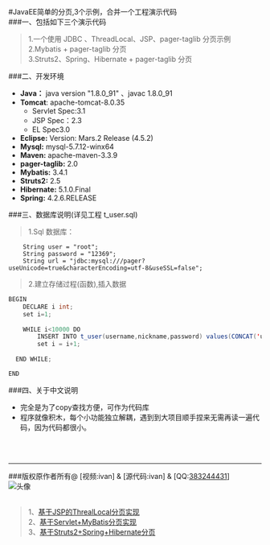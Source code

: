 #JavaEE简单的分页,3个示例，合并一个工程演示代码 <br>
###一、包括如下三个演示代码 
>1.一个使用 JDBC 、ThreadLocal、JSP、pager-taglib 分页示例 <br>
>2.Mybatis + pager-taglib 分页 <br>
>3.Struts2、Spring、Hibernate + pager-taglib 分页 
	 

###二、开发环境
* **Java：**   		java version "1.8.0_91"  、javac 1.8.0_91
*  **Tomcat**: 		apache-tomcat-8.0.35 
	* Servlet Spec:3.1   
	* JSP Spec：2.3    
	* EL Spec3.0
* **Eclipse:**   	 Version: Mars.2 Release (4.5.2)
* **Mysql:** 		 mysql-5.7.12-winx64
* **Maven:**  	     apache-maven-3.3.9
* **pager-taglib:**  2.0 
* **Mybatis:**       3.4.1
* **Struts2:**       2.5
* **Hibernate:**     5.1.0.Final
* **Spring:**        4.2.6.RELEASE


###三、数据库说明(详见工程 t_user.sql)
>1.Sql 数据库：

		String user = "root";
		String password = "12369";
		String url = "jdbc:mysql:///pager?useUnicode=true&characterEncoding=utf-8&useSSL=false";
		
>2.建立存储过程(函数),插入数据

```java
BEGIN
	DECLARE i int;
	set i=1;
	
	WHILE i<10000 DO
		INSERT INTO t_user(username,nickname,password) values(CONCAT('user',i),CONCAT('nickname',i),CONCAT('password',i));
		set i = i+1;
		
  END WHILE;

END
```



###四、关于中文说明
* 完全是为了copy查找方便，可作为代码库<br>
* 程序就像积木，每个小功能独立解耦，遇到到大项目顺手捏来无需再读一遍代码，因为代码都很小。<br>


<br><br>
***

###版权原作者所有@ [视频:ivan] & [源代码:ivan]  & [QQ:[383244431](tencent://message/?uin=383244431)]<br>
   ![头像](http://q4.qlogo.cn/g?b=qq&k=v81qK8OG0ZzFnolQ1l9Zag&s=140&t=1371265828&tp=webp)<br><br>
>1、[基于JSP的ThrealLocal分页实现](http://www.chuanke.com/2819950-160640.html)<br>
>2、[基于Servlet+MyBatis分页实现](http://www.chuanke.com/2819950-161141.html)<br>
>3、[基于Struts2+Spring+Hibernate分页](https://ke.qq.com/course/114323#term_id=100123791)






